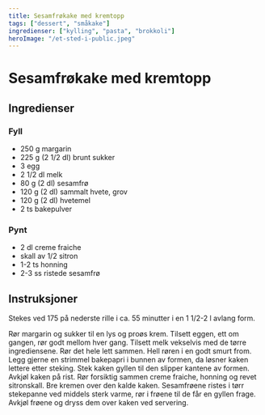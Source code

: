 ```yaml
---
title: Sesamfrøkake med kremtopp
tags: ["dessert", "småkake"]
ingredienser: ["kylling", "pasta", "brokkoli"]
heroImage: "/et-sted-i-public.jpeg"
---
```


# Sesamfrøkake med kremtopp

## Ingredienser

### Fyll

- 250 g margarin
- 225 g (2 1/2 dl) brunt sukker
- 3 egg
- 2 1/2 dl melk
- 80 g (2 dl) sesamfrø
- 120 g (2 dl) sammalt hvete, grov
- 120 g (2 dl) hvetemel
- 2 ts bakepulver

### Pynt

- 2 dl creme fraiche
- skall av 1/2 sitron
- 1-2 ts honning
- 2-3 ss ristede sesamfrø

## Instruksjoner

Stekes ved 175 på nederste rille i ca. 55 minutter i en 1 1/2-2 l avlang form.

Rør margarin og sukker til en lys og proøs krem. Tilsett eggen, ett om gangen, rør godt mellom hver gang. Tilsett melk vekselvis med de tørre ingrediensene. Rør det hele lett sammen. Hell røren i en godt smurt from. Legg gjerne en strimmel bakepapri i bunnen av formen, da løsner kaken lettere etter steking. Stek kaken gyllen til den slipper kantene av formen. Avkjøl kaken på rist. Rør forsiktig sammen creme fraiche, honning og revet sitronskall. Bre kremen over den kalde kaken. Sesamfrøene ristes i tørr stekepanne ved middels sterk varme, rør i frøene til de får en gyllen frage. Avkjøl frøene og dryss dem over kaken ved servering.
